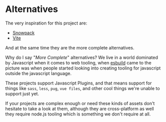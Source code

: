 [snowpack]: https://www.snowpack.dev/
[vite]: https://vitejs.dev/
[esbuild]: https://esbuild.github.io/

# Alternatives

The very inspiration for this project are:

- [Snowpack]
- [Vite]

And at the same time they are the more complete alternatives.

Why do I say "_More Complete_" alternatives? We live in a world dominated by Javascript when it comes to web tooling, when [esbuild] came to the picture was when people started looking into creating tooling for javascript outside the javascript language.

These projects support Javascript Plugins, and that means support for things like `sass`, `less`, `pug`, `vue files`, and other cool things we're unable to support just yet.

If your projects are complex enough or need these kinds of assets don't hesitate to take a look at them, although they are cross-platform as well they require node.js tooling which is something we don't require at all.
